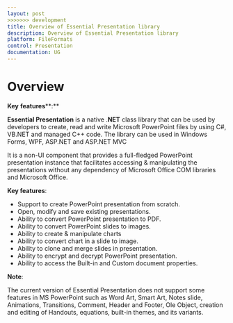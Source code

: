 ```yaml
---
layout: post
>>>>>>> development
title: Overview of Essential Presentation library
description: Overview of Essential Presentation library
platform: FileFormats
control: Presentation
documentation: UG
---
```

# Overview

**Key** **features****:**

**Essential Presentation** is a native .**NET** class library that can be used by developers to create, read and write Microsoft PowerPoint files by using C#, VB.NET and managed C++ code. The library can be used in Windows Forms, WPF, ASP.NET and ASP.NET MVC

It is a non-UI component that provides a full-fledged PowerPoint presentation instance that facilitates accessing & manipulating the presentations without any dependency of Microsoft Office COM libraries and Microsoft Office.

**Key features**:

* Support to create PowerPoint presentation from scratch.
* Open, modify and save existing presentations.
* Ability to convert PowerPoint presentation to PDF.
* Ability to convert PowerPoint slides to images.
* Ability to create & manipulate charts
* Ability to convert chart in a slide to image.
* Ability to clone and merge slides in presentation.
* Ability to encrypt and decrypt PowerPoint presentation.
* Ability to access the Built-in and Custom document properties.


**Note**:

The current version of Essential Presentation does not support some features in MS PowerPoint such as Word Art, Smart Art, Notes slide, Animations, Transitions, Comment, Header and Footer, Ole Object, creation and editing of Handouts, equations, built-in themes, and its variants.

